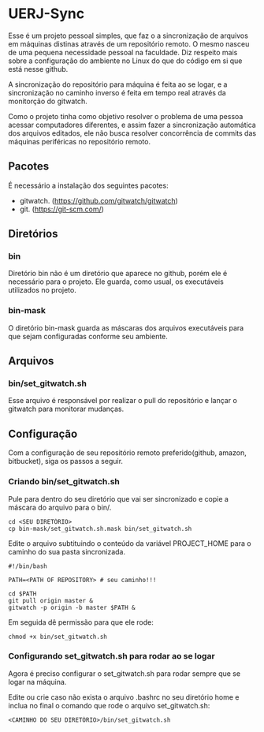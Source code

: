 # UERJ-Sync
Esse é um projeto pessoal simples, que faz o a sincronização de arquivos em máquinas distinas através de um repositório remoto. O mesmo nasceu de uma pequena necessidade pessoal na faculdade. Diz respeito mais sobre a configuração do ambiente no Linux do que do código em si que está nesse github.

A sincronização do repositório para máquina é feita ao se logar,  e a sincronização no caminho inverso é feita em tempo real através da monitorção do gitwatch.

Como o projeto tinha como objetivo resolver o problema de uma pessoa acessar computadores diferentes, e assim fazer a sincronização automática dos arquivos editados, ele não busca resolver concorrência de commits das máquinas periféricas no repositório remoto.

## Pacotes

É necessário a instalação dos seguintes pacotes:

* gitwatch. (https://github.com/gitwatch/gitwatch)
* git. (https://git-scm.com/)

## Diretórios

### bin
Diretório bin não é um diretório que aparece no github, porém ele é necessário para o projeto. Ele guarda, como usual, os executáveis utilizados no projeto.

### bin-mask
O diretório bin-mask guarda as máscaras dos arquivos executáveis para que sejam configuradas conforme seu ambiente.

## Arquivos

### bin/set_gitwatch.sh
Esse arquivo é responsável por realizar o pull do repositório e lançar o gitwatch para monitorar mudanças.

## Configuração

Com a configuração de seu repositório remoto preferido(github, amazon, bitbucket), siga os passos a seguir.

### Criando bin/set_gitwatch.sh

Pule para dentro do seu diretório que vai ser sincronizado e copie a máscara do arquivo para o bin/.

    cd <SEU DIRETÓRIO>
    cp bin-mask/set_gitwatch.sh.mask bin/set_gitwatch.sh
    
Edite o arquivo subtituindo o conteúdo da variável PROJECT_HOME para o caminho do sua pasta sincronizada.

    #!/bin/bash

    PATH=<PATH OF REPOSITORY> # seu caminho!!!

    cd $PATH
    git pull origin master &
    gitwatch -p origin -b master $PATH &

Em seguida dê permissão para que ele rode:

    chmod +x bin/set_gitwatch.sh

### Configurando set_gitwatch.sh para rodar ao se logar

Agora é preciso configurar o set_gitwatch.sh para rodar sempre que se logar na máquina.

Edite ou crie caso não exista o arquivo .bashrc no seu diretório home e inclua no final o comando que rode o arquivo set_gitwatch.sh:

    <CAMINHO DO SEU DIRETÓRIO>/bin/set_gitwatch.sh


    
